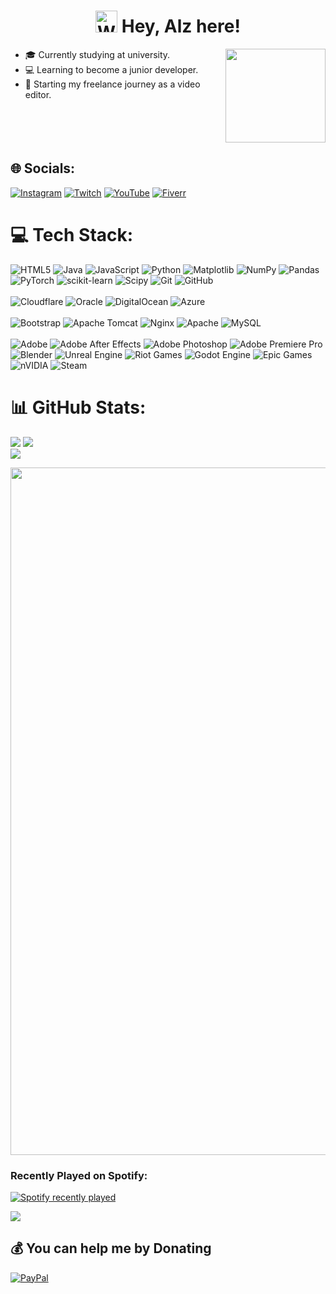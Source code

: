 <h1 align="center"><img src="https://raw.githubusercontent.com/nixin72/nixin72/master/wave.gif" alt="Waving hand animated gif" height="35" width="35" /> Hey, Alz here!</h1>
<img align="right" height="150" width="160" src="https://i.imgflip.com/9lle2k.gif" />

- 🎓 Currently studying at university.  
- 💻 Learning to become a junior developer.  
- 🎥 Starting my freelance journey as a video editor.


<br clear="both">

## 🌐 Socials:
[![Instagram](https://img.shields.io/badge/Instagram-%23E4405F.svg?logo=Instagram&logoColor=white)](https://instagram.com/27xalz) [![Twitch](https://img.shields.io/badge/Twitch-%239146FF.svg?logo=Twitch&logoColor=white)](https://twitch.tv/27xalz) [![YouTube](https://img.shields.io/badge/YouTube-%23FF0000.svg?logo=YouTube&logoColor=white)](https://youtube.com/Cryztalz) [![Fiverr](https://img.shields.io/badge/Fiverr-%231CBD72.svg?logo=Fiverr&logoColor=white)](https://www.fiverr.com/xtalz_/)

# 💻 Tech Stack:
![HTML5](https://img.shields.io/badge/html5-%23E34F26.svg?style=flat&logo=html5&logoColor=white) ![Java](https://img.shields.io/badge/java-%23ED8B00.svg?style=flat&logo=openjdk&logoColor=white) ![JavaScript](https://img.shields.io/badge/javascript-%23323330.svg?style=flat&logo=javascript&logoColor=%23F7DF1E) ![Python](https://img.shields.io/badge/python-3670A0?style=flat&logo=python&logoColor=ffdd54) ![Matplotlib](https://img.shields.io/badge/Matplotlib-%23ffffff.svg?style=flat&logo=Matplotlib&logoColor=black) ![NumPy](https://img.shields.io/badge/numpy-%23013243.svg?style=flat&logo=numpy&logoColor=white) ![Pandas](https://img.shields.io/badge/pandas-%23150458.svg?style=flat&logo=pandas&logoColor=white) ![PyTorch](https://img.shields.io/badge/PyTorch-%23EE4C2C.svg?style=flat&logo=PyTorch&logoColor=white) ![scikit-learn](https://img.shields.io/badge/scikit--learn-%23F7931E.svg?style=flat&logo=scikit-learn&logoColor=white) ![Scipy](https://img.shields.io/badge/SciPy-%230C55A5.svg?style=flat&logo=scipy&logoColor=%white) ![Git](https://img.shields.io/badge/git-%23F05033.svg?style=flat&logo=git&logoColor=white) ![GitHub](https://img.shields.io/badge/github-%23121011.svg?style=flat&logo=github&logoColor=white) <br><br>
![Cloudflare](https://img.shields.io/badge/Cloudflare-F38020?style=flat&logo=Cloudflare&logoColor=white) ![Oracle](https://img.shields.io/badge/Oracle-F80000?style=flat&logo=oracle&logoColor=white) ![DigitalOcean](https://img.shields.io/badge/DigitalOcean-%230167ff.svg?style=flat&logo=digitalOcean&logoColor=white) ![Azure](https://img.shields.io/badge/azure-%230072C6.svg?style=flat&logo=microsoftazure&logoColor=white)<br><br>
![Bootstrap](https://img.shields.io/badge/bootstrap-%238511FA.svg?style=flat&logo=bootstrap&logoColor=white) ![Apache Tomcat](https://img.shields.io/badge/Apache%20Tomcat-%23F8DC75.svg?style=flat&logo=apache-tomcat&logoColor=black) ![Nginx](https://img.shields.io/badge/nginx-%23009639.svg?style=flat&logo=nginx&logoColor=white) ![Apache](https://img.shields.io/badge/apache-%23D42029.svg?style=flat&logo=apache&logoColor=white) ![MySQL](https://img.shields.io/badge/mysql-4479A1.svg?style=flat&logo=mysql&logoColor=white)<br><br>
![Adobe](https://img.shields.io/badge/Adobe-%23FF0000.svg?style=flat&logo=adobe&logoColor=white) ![Adobe After Effects](https://img.shields.io/badge/Adobe%20After%20Effects-9999FF.svg?style=flat&logo=Adobe%20After%20Effects&logoColor=white) ![Adobe Photoshop](https://img.shields.io/badge/Adobe%20Photoshop-%2331A8FF.svg?style=flat&logo=adobe%20photoshop&logoColor=white) ![Adobe Premiere Pro](https://img.shields.io/badge/Adobe%20Premiere%20Pro-9999FF.svg?style=flat&logo=Adobe%20Premiere%20Pro&logoColor=white) ![Blender](https://img.shields.io/badge/Blender-%23F5792A.svg?style=flat&logo=blender&logoColor=white) ![Unreal Engine](https://img.shields.io/badge/Unreal%20Engine-%23313131.svg?style=flat&logo=unrealengine&logoColor=white) ![Riot Games](https://img.shields.io/badge/Riot%20Games-D32936.svg?style=flat&logo=riotgames&logoColor=white) ![Godot Engine](https://img.shields.io/badge/GODOT-%23FFFFFF.svg?style=flat&logo=godot-engine) ![Epic Games](https://img.shields.io/badge/Epic%20Games-%23313131.svg?style=flat&logo=epicgames&logoColor=white) ![nVIDIA](https://img.shields.io/badge/nVIDIA-%2376B900.svg?style=flat&logo=nVIDIA&logoColor=white) ![Steam](https://img.shields.io/badge/Steam-%23000000.svg?style=flat&logo=steam&logoColor=white)
# 📊 GitHub Stats:
![](https://github-readme-stats.vercel.app/api?username=Cryztalzz&theme=one_dark_pro&hide_border=false&include_all_commits=true&count_private=false) 
![](https://nirzak-streak-stats.vercel.app/?user=Cryztalzz&theme=one_dark_pro&hide_border=false)<br/>
![](https://github-readme-stats.vercel.app/api/top-langs/?username=Cryztalzz&theme=one_dark_pro&hide_border=false&include_all_commits=true&count_private=false&layout=compact)

<img src="https://user-images.githubusercontent.com/74038190/212284115-f47cd8ff-2ffb-4b04-b5bf-4d1c14c0247f.gif" width="1100">

<h3 align="left">Recently Played on Spotify:</h3>
<div align="left">
  <a href="https://open.spotify.com/user/ssnljlkbligu0ovricye1ry5e">
    <img src="https://spotify-recently-played-readme.vercel.app/api?user=ssnljlkbligu0ovricye1ry5e&count=5&unique=true" alt="Spotify recently played"  />
  </a>
</div>

[![](https://visitcount.itsvg.in/api?id=Cryztalzz&icon=10&color=8)](https://visitcount.itsvg.in)

  ## 💰 You can help me by Donating
  [![PayPal](https://img.shields.io/badge/PayPal-00457C?style=for-the-badge&logo=paypal&logoColor=white)](https://paypal.me/27xalz) 
